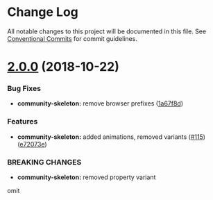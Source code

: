 # Change Log

All notable changes to this project will be documented in this file.
See [Conventional Commits](https://conventionalcommits.org) for commit guidelines.

<a name="2.0.0"></a>
# [2.0.0](https://github.com/telus/tds-community/compare/@tds/community-skeleton@1.0.0...@tds/community-skeleton@2.0.0) (2018-10-22)


### Bug Fixes

* **community-skeleton:** remove browser prefixes ([1a67f8d](https://github.com/telus/tds-community/commit/1a67f8d))


### Features

* **community-skeleton:** added animations, removed variants ([#115](https://github.com/telus/tds-community/issues/115)) ([e72073e](https://github.com/telus/tds-community/commit/e72073e))


### BREAKING CHANGES

* **community-skeleton:** removed property variant

omit

